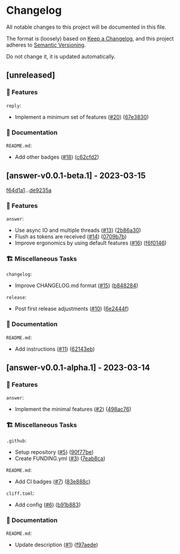 # Changelog

All notable changes to this project will be documented in this file.

The format is (loosely) based on [Keep a Changelog](https://keepachangelog.com/en/1.0.0/),
and this project adheres to [Semantic Versioning](https://semver.org/spec/v2.0.0.html).

Do not change it, it is updated automatically.

## [unreleased]

### 🌟 Features

`reply`:

- Implement a minimum set of features ([#20](https://github.com/schneiderfelipe/getanswer/pull/20)) ([67e3830](https://github.com/schneiderfelipe/getanswer/commit/67e3830bfbe0e4d29f23c0dc817a75e6df0f68ff))

### 📝 Documentation

`README.md`:

- Add other badges ([#18](https://github.com/schneiderfelipe/getanswer/pull/18)) ([c62cfd2](https://github.com/schneiderfelipe/getanswer/commit/c62cfd2048c082b7ef5246de9eeb88c2f0458dd8))

## [answer-v0.0.1-beta.1] - 2023-03-15

[f64d1a1](https://github.com/schneiderfelipe/getanswer/commit/f64d1a10038d64d9c96d30688164c285d5c773db)...[de9235a](https://github.com/schneiderfelipe/getanswer/commit/de9235a59e5e14a0e7d90e353acf31a27a87571a)

### 🌟 Features

`answer`:

- Use async IO and multiple threads ([#13](https://github.com/schneiderfelipe/getanswer/pull/13)) ([2b86a30](https://github.com/schneiderfelipe/getanswer/commit/2b86a3037a14e1dc5c28ec2b7a41dc4b8548bd34))
- Flush as tokens are received ([#14](https://github.com/schneiderfelipe/getanswer/pull/14)) ([0709b7b](https://github.com/schneiderfelipe/getanswer/commit/0709b7b3b49484ee303aa8624d63bccbaf396c80))
- Improve ergonomics by using default features ([#16](https://github.com/schneiderfelipe/getanswer/pull/16)) ([f6f0146](https://github.com/schneiderfelipe/getanswer/commit/f6f01461ca005ddae16d0a250f67310cbb8e69ec))

### 🏗️ Miscellaneous Tasks

`changelog`:

- Improve CHANGELOG.md format ([#15](https://github.com/schneiderfelipe/getanswer/pull/15)) ([b848284](https://github.com/schneiderfelipe/getanswer/commit/b84828497bf84305001c03db9410b91ea0000b35))

`release`:

- Post first release adjustments ([#10](https://github.com/schneiderfelipe/getanswer/pull/10)) ([6e2444f](https://github.com/schneiderfelipe/getanswer/commit/6e2444f159fca322c51d37634c576c66d0e1541e))

### 📝 Documentation

`README.md`:

- Add instructions ([#11](https://github.com/schneiderfelipe/getanswer/pull/11)) ([62143eb](https://github.com/schneiderfelipe/getanswer/commit/62143ebe1d5808a9dd6c7034b622b3dfdafeba3f))

## [answer-v0.0.1-alpha.1] - 2023-03-14

### 🌟 Features

`answer`:

- Implement the minimal features ([#2](https://github.com/schneiderfelipe/getanswer/pull/2)) ([498ac76](https://github.com/schneiderfelipe/getanswer/commit/498ac76b41d6de3f73275f6926dc23a61d7088dc))

### 🏗️ Miscellaneous Tasks

`.github`:

- Setup repository ([#5](https://github.com/schneiderfelipe/getanswer/pull/5)) ([90f77be](https://github.com/schneiderfelipe/getanswer/commit/90f77be7db21e2acae86e470f92fddbaae5987fb))
- Create FUNDING.yml ([#3](https://github.com/schneiderfelipe/getanswer/pull/3)) ([7eab8ca](https://github.com/schneiderfelipe/getanswer/commit/7eab8ca4c5838126f9487c137abf86bbfbacbb72))

`README.md`:

- Add CI badges ([#7](https://github.com/schneiderfelipe/getanswer/pull/7)) ([83e888c](https://github.com/schneiderfelipe/getanswer/commit/83e888c994e3e3e50bac48fb7eac86e2ddb3d93d))

`cliff.toml`:

- Add config ([#6](https://github.com/schneiderfelipe/getanswer/pull/6)) ([b91b883](https://github.com/schneiderfelipe/getanswer/commit/b91b8838e287945f21f2a15a045c3333cf0dcb54))

### 📝 Documentation

`README.md`:

- Update description ([#1](https://github.com/schneiderfelipe/getanswer/pull/1)) ([f97aede](https://github.com/schneiderfelipe/getanswer/commit/f97aede8268fb0b4839a8d0e6b8679a70915d95b))

<!-- generated by git-cliff -->
